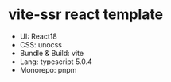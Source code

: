 # vite-ssr react template

- UI: React18
- CSS: unocss
- Bundle & Build: vite
- Lang: typescript 5.0.4
- Monorepo: pnpm
